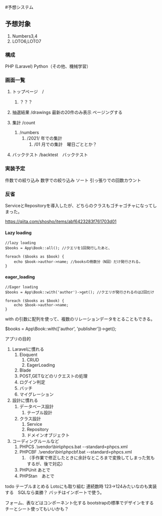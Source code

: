 #予想システム
## 予想対象
1. Numbers3,4
2. LOTO6,LOTO7

### 構成
PHP (Laravel)
Python（その他、機械学習）

### 画面一覧
1. トップページ　/
    1. ？？？
1. 抽選結果 /drawings 最新の20件のみ表示 ページングする
1. 集計    /count
    1. /numbers
        1. /2021/ 年での集計
            1. /01 月での集計　曜日ごととか？

1. バックテスト /backtest　バックテスト


### 実装予定
件数での絞り込み
数字での絞り込み
ソート
引っ張りでの回数カウント

### 反省
ServiceとRepositoryを導入したが、どちらのクラスもゴチャゴチャになってしまった。

https://qiita.com/shosho/items/abf6423283f761703d01
#### Lazy loading
```
//lazy loading
$books = App\Book::all(); //クエリを1回発行したあと、

foreach ($books as $book) {
    echo $book->author->name; //booksの冊数分（N回）だけ発行される。
}
```
#### eager_loading 
```
//Eager loading
$books = App\Book::with('author')->get(); //クエリが発行されるのは2回だけ

foreach ($books as $book) {
    echo $book->author->name;
}
```
with の引数に配列を使って、複数のリレーションデータをとることもできる。

$books = App\Book::with(['author', 'publisher'])->get();


アプリの目的
1. Laravelに慣れる
    1. Eloquent
        1. CRUD
        1. EagerLoading
    1. Blade
    1. POST,GETなどのリクエストの処理
    1. ログイン判定
    1. バッチ
    1. マイグレーション
1. 設計に慣れる
    1. データベース設計
        1. テーブル設計
    1. クラス設計
        1. Service
        1. Repository
        1. ドメインオブジェクト
1. コーディングルールなど
    1. PHPCS .\vendor\bin\phpcs.bat --standard=phpcs.xml
    1. PHPCBF .\vendor\bin\phpcbf.bat --standard=phpcs.xml
        1. （手作業で修正したときに余計なところまで変換してしまった気もするが、後で対応）
    1. PHPUnit あとで
    1. PHPStan　あとで

todo
テーブルまとめる
Lotoにも取り組む
連続数時 123->124みたいなのも実装する　SQLなら楽勝？
バッチはインポートで使う。

フォーム、表などはコンポーネント化する
bootstrapの標準でデザインをする　チーとシート使ってもいいかも？


